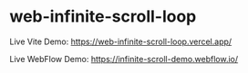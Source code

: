 # web-infinite-scroll-loop

Live Vite Demo: <https://web-infinite-scroll-loop.vercel.app/>

Live WebFlow Demo: <https://infinite-scroll-demo.webflow.io/>
